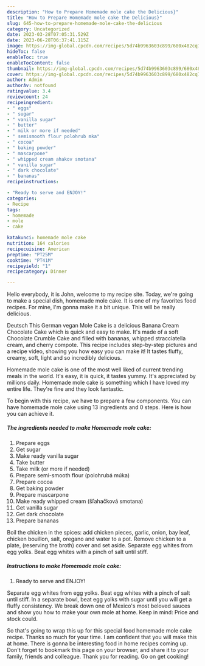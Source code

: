 ```yaml
---
description: "How to Prepare Homemade mole cake the Delicious}"
title: "How to Prepare Homemade mole cake the Delicious}"
slug: 645-how-to-prepare-homemade-mole-cake-the-delicious
category: Uncategorized
date: 2023-03-28T07:05:31.529Z
date: 2023-06-28T06:37:41.115Z
image: https://img-global.cpcdn.com/recipes/5d74b9963603c899/680x482cq70/homemade-mole-cake-recipe-main-photo.jpg
hideToc: false
enableToc: true
enableTocContent: false
thumbnail: https://img-global.cpcdn.com/recipes/5d74b9963603c899/680x482cq70/homemade-mole-cake-recipe-main-photo.jpg
cover: https://img-global.cpcdn.com/recipes/5d74b9963603c899/680x482cq70/homemade-mole-cake-recipe-main-photo.jpg
author: Admin
authorAv: notfound
ratingvalue: 3.4
reviewcount: 24
recipeingredient:
- " eggs"
- " sugar"
- " vanilla sugar"
- " butter"
- " milk or more if needed"
- " semismooth flour polohrub mka"
- " cocoa"
- " baking powder"
- " mascarpone"
- " whipped cream ahakov smotana"
- " vanilla sugar"
- " dark chocolate"
- " bananas"
recipeinstructions:

- "Ready to serve and ENJOY!"
categories:
- Recipe
tags:
- homemade
- mole
- cake

katakunci: homemade mole cake 
nutrition: 164 calories
recipecuisine: American
preptime: "PT25M"
cooktime: "PT41M"
recipeyield: "1"
recipecategory: Dinner

---
```



Hello everybody, it is John, welcome to my recipe site. Today, we're going to make a special dish, homemade mole cake. It is one of my favorites food recipes. For mine, I'm gonna make it a bit unique. This will be really delicious.

Deutsch This German vegan Mole Cake is a delicious Banana Cream Chocolate Cake which is quick and easy to make. It&#39;s made of a soft Chocolate Crumble Cake and filled with bananas, whipped stracciatella cream, and cherry compote. This recipe includes step-by-step pictures and a recipe video, showing you how easy you can make it! It tastes fluffy, creamy, soft, light and so incredibly delicious.

Homemade mole cake is one of the most well liked of current trending meals in the world. It's easy, it is quick, it tastes yummy. It's appreciated by millions daily. Homemade mole cake is something which I have loved my entire life. They're fine and they look fantastic.


To begin with this recipe, we have to prepare a few components. You can have homemade mole cake using 13 ingredients and 0 steps. Here is how you can achieve it.

<!--inarticleads1-->

##### The ingredients needed to make Homemade mole cake:

1. Prepare  eggs
1. Get  sugar
1. Make ready  vanilla sugar
1. Take  butter
1. Take  milk (or more if needed)
1. Prepare  semi-smooth flour (polohrubá múka)
1. Prepare  cocoa
1. Get  baking powder
1. Prepare  mascarpone
1. Make ready  whipped cream (šľahačková smotana)
1. Get  vanilla sugar
1. Get  dark chocolate
1. Prepare  bananas


Boil the chicken in the spices: add chicken pieces, garlic, onion, bay leaf, chicken bouillon, salt, oregano and water to a pot. Remove chicken to a plate, (reserving the broth) cover and set aside. Separate egg whites from egg yolks. Beat egg whites with a pinch of salt until stiff. 

<!--inarticleads2-->

##### Instructions to make Homemade mole cake:


1. Ready to serve and ENJOY!

Separate egg whites from egg yolks. Beat egg whites with a pinch of salt until stiff. In a separate bowl, beat egg yolks with sugar until you will get a fluffy consistency. We break down one of Mexico&#39;s most beloved sauces and show you how to make your own mole at home. Keep in mind: Price and stock could. 

So that's going to wrap this up for this special food homemade mole cake recipe. Thanks so much for your time. I am confident that you will make this at home. There is gonna be interesting food in home recipes coming up. Don't forget to bookmark this page on your browser, and share it to your family, friends and colleague. Thank you for reading. Go on get cooking!
